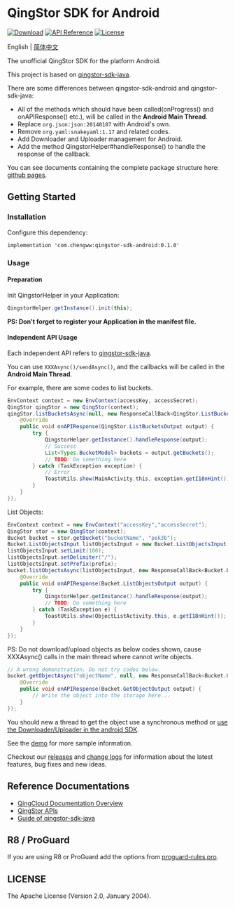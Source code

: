 # QingStor SDK for Android

[![Download](https://api.bintray.com/packages/chengww5217/chengww/qingstor-sdk-android/images/download.svg)](https://bintray.com/chengww5217/chengww/qingstor-sdk-android)
[![API Reference](http://img.shields.io/badge/api-reference-green.svg)](http://docs.qingcloud.com)
[![License](http://img.shields.io/badge/license-apache%20v2-blue.svg)](https://github.com/chengww5217/qingstor-sdk-android/blob/master/LICENSE)

English | [简体中文](./README-zh_CN.md)

The unofficial QingStor SDK for the platform Android.

This project is based on [qingstor-sdk-java](https://github.com/yunify/qingstor-sdk-java).

There are some differences between qingstor-sdk-android and qingstor-sdk-java:

- All of the methods which should have been called(onProgress() and onAPIResponse() etc.), will be called in the **Android Main Thread**.
- Replace `org.json:json:20140107` with Android's own.
- Remove `org.yaml:snakeyaml:1.17` and related codes.
- Add Downloader and Uploader management for Android.
- Add the method QingstorHelper#handleResponse() to handle the response of the callback.

You can see documents containing the complete package structure here: [github pages](https://chengww5217.github.io/qingstor-sdk-android/).


## Getting Started

### Installation

Configure this dependency:

```
implementation 'com.chengww:qingstor-sdk-android:0.1.0'
```

### Usage

#### Preparation

Init QingstorHelper in your Application:

```Java
QingstorHelper.getInstance().init(this);
```

**PS: Don't forget to register your Application in the manifest file.**

#### Independent API Usage

Each independent API refers to [qingstor-sdk-java](https://github.com/yunify/qingstor-sdk-java/blob/master/README.md).

You can use `XXXAsync()/sendAsync()`, and the callbacks will be called in the **Android Main Thread**.

For example, there are some codes to list buckets.

```Java
EnvContext context = new EnvContext(accessKey, accessSecret);
QingStor qingStor = new QingStor(context);
qingStor.listBucketsAsync(null, new ResponseCallBack<QingStor.ListBucketsOutput>() {
    @Override
    public void onAPIResponse(QingStor.ListBucketsOutput output) {
        try {
            QingstorHelper.getInstance().handleResponse(output);
            // Success
            List<Types.BucketModel> buckets = output.getBuckets();
            // TODO: Do something here
        } catch (TaskException exception) {
            // Error
            ToastUtils.show(MainActivity.this, exception.getI18nHint());
        }
    }
});

```

List Objects:

```Java
EnvContext context = new EnvContext("accessKey","accessSecret");
QingStor stor = new QingStor(context);
Bucket bucket = stor.getBucket("bucketName", "pek3b");
Bucket.ListObjectsInput listObjectsInput = new Bucket.ListObjectsInput();
listObjectsInput.setLimit(100);
listObjectsInput.setDelimiter("/");
listObjectsInput.setPrefix(prefix);
bucket.listObjectsAsync(listObjectsInput, new ResponseCallBack<Bucket.ListObjectsOutput>() {
    @Override
    public void onAPIResponse(Bucket.ListObjectsOutput output) {
        try {
            QingstorHelper.getInstance().handleResponse(output);
            // TODO: Do something here
        } catch (TaskException e) {
            ToastUtils.show(ObjectListActivity.this, e.getI18nHint());
        }
    }
});
```

PS: Do not download/upload objects as below codes shown, cause XXXAsync() calls in the main thread where cannot write objects.
```Java
// A wrong demonstration. Do not try codes below.
bucket.getObjectAsync("objectName", null, new ResponseCallBack<Bucket.GetObjectOutput>() {
    @Override
    public void onAPIResponse(Bucket.GetObjectOutput output) {
        // Write the object into the storage here...
    }
});
```
You should new a thread to get the object use a synchronous method or [use the Downloader/Uploader in the android SDK](./docs-md/downloader_uploader.md).

See the [demo](./demo/README.md) for more sample information.

Checkout our [releases](https://github.com/chengww5217/qingstor-sdk-android/releases) and [change logs](./CHANGELOG.md) for information about the latest features, bug fixes and new ideas.

## Reference Documentations

- [QingCloud Documentation Overview](https://docs.qingcloud.com)
- [QingStor APIs](https://docs.qingcloud.com/qingstor/api/index.html)
- [Guide of qingstor-sdk-java](https://github.com/yunify/qingstor-sdk-java/blob/master/README.md)

## R8 / ProGuard

If you are using R8 or ProGuard add the options from [proguard-rules.pro](./qingstor-sdk-android/proguard-rules.pro).

## LICENSE

The Apache License (Version 2.0, January 2004).
